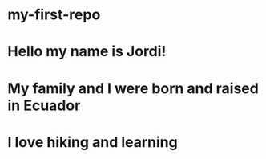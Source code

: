 # my-first-repo
# Hello my name is Jordi!
# My family and I were born and raised in Ecuador
# I love hiking and learning